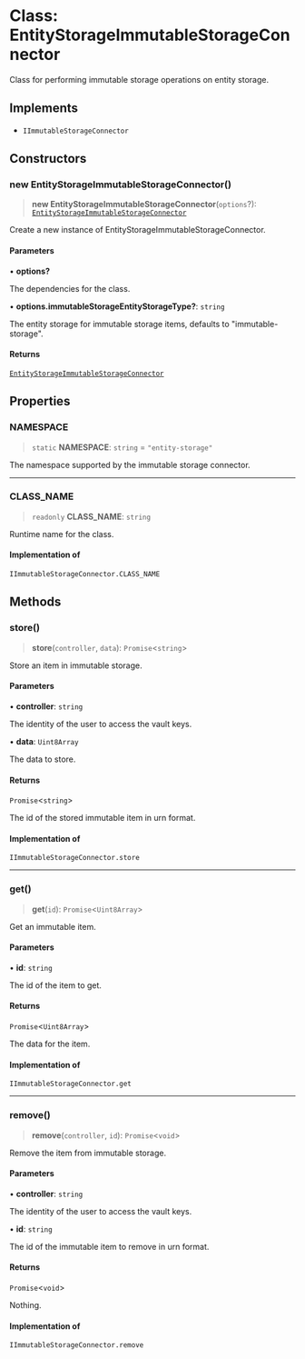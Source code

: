 # Class: EntityStorageImmutableStorageConnector

Class for performing immutable storage operations on entity storage.

## Implements

- `IImmutableStorageConnector`

## Constructors

### new EntityStorageImmutableStorageConnector()

> **new EntityStorageImmutableStorageConnector**(`options`?): [`EntityStorageImmutableStorageConnector`](EntityStorageImmutableStorageConnector.md)

Create a new instance of EntityStorageImmutableStorageConnector.

#### Parameters

• **options?**

The dependencies for the class.

• **options.immutableStorageEntityStorageType?**: `string`

The entity storage for immutable storage items, defaults to "immutable-storage".

#### Returns

[`EntityStorageImmutableStorageConnector`](EntityStorageImmutableStorageConnector.md)

## Properties

### NAMESPACE

> `static` **NAMESPACE**: `string` = `"entity-storage"`

The namespace supported by the immutable storage connector.

***

### CLASS\_NAME

> `readonly` **CLASS\_NAME**: `string`

Runtime name for the class.

#### Implementation of

`IImmutableStorageConnector.CLASS_NAME`

## Methods

### store()

> **store**(`controller`, `data`): `Promise`\<`string`\>

Store an item in immutable storage.

#### Parameters

• **controller**: `string`

The identity of the user to access the vault keys.

• **data**: `Uint8Array`

The data to store.

#### Returns

`Promise`\<`string`\>

The id of the stored immutable item in urn format.

#### Implementation of

`IImmutableStorageConnector.store`

***

### get()

> **get**(`id`): `Promise`\<`Uint8Array`\>

Get an immutable item.

#### Parameters

• **id**: `string`

The id of the item to get.

#### Returns

`Promise`\<`Uint8Array`\>

The data for the item.

#### Implementation of

`IImmutableStorageConnector.get`

***

### remove()

> **remove**(`controller`, `id`): `Promise`\<`void`\>

Remove the item from immutable storage.

#### Parameters

• **controller**: `string`

The identity of the user to access the vault keys.

• **id**: `string`

The id of the immutable item to remove in urn format.

#### Returns

`Promise`\<`void`\>

Nothing.

#### Implementation of

`IImmutableStorageConnector.remove`
